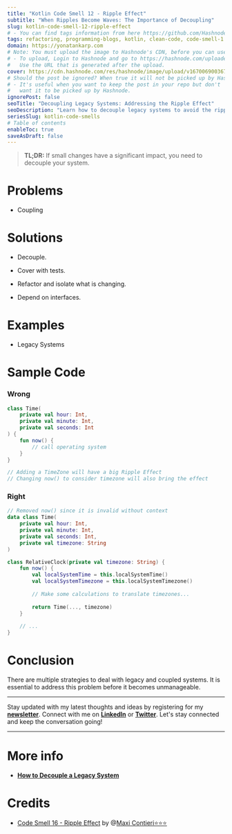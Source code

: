 ```yaml
---
title: "Kotlin Code Smell 12 - Ripple Effect"
subtitle: "When Ripples Become Waves: The Importance of Decoupling"
slug: kotlin-code-smell-12-ripple-effect
# - You can find tags information from here https://github.com/Hashnode/support/blob/main/misc/tags.json
tags: refactoring, programming-blogs, kotlin, clean-code, code-smell-1
domain: https://yonatankarp.com
# Note: You must upload the image to Hashnode's CDN, before you can use it here.
# - To upload, Login to Hashnode and go to https://hashnode.com/uploader
#   Use the URL that is generated after the upload.
cover: https://cdn.hashnode.com/res/hashnode/image/upload/v1670069003678/yc3eAr775.jpeg
# Should the post be ignored? When true it will not be picked up by Hashnode.
# - It's useful when you want to keep the post in your repo but don't
#   want it to be picked up by Hashnode.
ignorePost: false
seoTitle: "Decoupling Legacy Systems: Addressing the Ripple Effect"
seoDescription: "Learn how to decouple legacy systems to avoid the ripple effect. Covering strategies, refactoring, and interface dependencies for better system management."
seriesSlug: kotlin-code-smells
# Table of contents
enableToc: true
saveAsDraft: false
---
```


> **TL;DR:** If small changes have a significant impact, you need to decouple your system.

# Problems

* Coupling
    

# Solutions

* Decouple.
    
* Cover with tests.
    
* Refactor and isolate what is changing.
    
* Depend on interfaces.
    

# Examples

* Legacy Systems
    

# Sample Code

### Wrong

```kotlin
class Time(
    private val hour: Int,
    private val minute: Int,
    private val seconds: Int
) {
    fun now() {
        // call operating system  
    } 
}

// Adding a TimeZone will have a big Ripple Effect
// Changing now() to consider timezone will also bring the effect
```

### Right

```kotlin
// Removed now() since it is invalid without context
data class Time(
    private val hour: Int,
    private val minute: Int,
    private val seconds: Int,
    private val timezone: String
)

class RelativeClock(private val timezone: String) {
    fun now() {
        val localSystemTime = this.localSystemTime()
        val localSystemTimezone = this.localSystemTimezone()
        
        // Make some calculations to translate timezones...
        
        return Time(..., timezone)
    }
    
    // ...
}
```

# Conclusion

There are multiple strategies to deal with legacy and coupled systems. It is essential to address this problem before it becomes unmanageable.

---

Stay updated with my latest thoughts and ideas by registering for my [**newsletter**](https://yonatankarp.com/newsletter). Connect with me on [**LinkedIn**](https://www.linkedin.com/in/yonatankarp/) or [**Twitter**](https://twitter.com/yonatan_karp). Let's stay connected and keep the conversation going!

---

# More info

* [**How to Decouple a Legacy System**](https://maximilianocontieri.com/how-to-decouple-a-legacy-system)
    

# Credits

* [Code Smell 16 - Ripple Effect](https://maximilianocontieri.com/code-smell-16-ripple-effect) by @[Maxi Contieri⭐⭐⭐](@mcsee)
